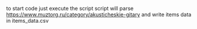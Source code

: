 to start code just execute the script
script will parse https://www.muztorg.ru/category/akusticheskie-gitary and write items data in items_data.csv